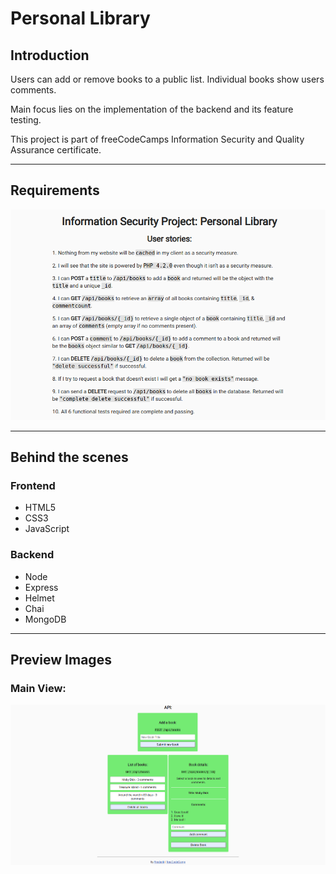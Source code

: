 # Personal Library

## Introduction

Users can add or remove books to a public list. Individual books show users comments.  

Main focus lies on the implementation of the backend and its feature testing.  

This project is part of freeCodeCamps Information Security and Quality Assurance certificate.

***

## Requirements
![Requirements](readme_images/personal-library-2.png)  

***

## Behind the scenes
### Frontend
* HTML5
* CSS3
* JavaScript

### Backend
* Node
* Express
* Helmet
* Chai
* MongoDB

***

## Preview Images
### Main View:
![Main](readme_images/personal-library.png)
